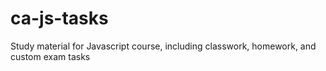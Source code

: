 # ca-js-tasks

Study material for Javascript course, including classwork, homework, and custom exam tasks
